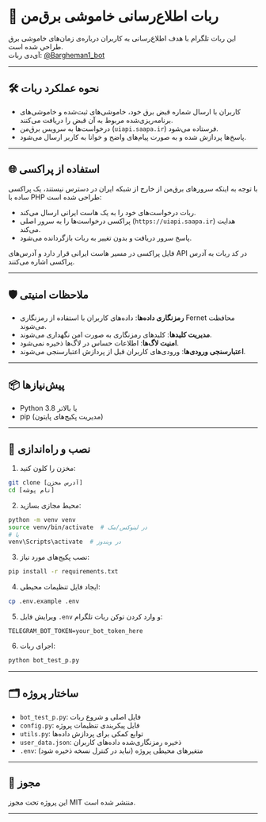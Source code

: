 # 🔌 ربات اطلاع‌رسانی خاموشی برق‌من

این ربات تلگرام با هدف اطلاع‌رسانی به کاربران درباره‌ی زمان‌های خاموشی برق طراحی شده است.  
آی‌دی ربات: [@Bargheman1_bot](https://t.me/Bargheman1_bot)

---

## 🛠 نحوه عملکرد ربات

- کاربران با ارسال شماره قبض برق خود، خاموشی‌های ثبت‌شده و خاموشی‌های برنامه‌ریزی‌شده مربوط به آن قبض را دریافت می‌کنند.
- درخواست‌ها به سرویس برق‌من (`uiapi.saapa.ir`) فرستاده می‌شود.
- پاسخ‌ها پردازش شده و به صورت پیام‌های واضح و خوانا به کاربر ارسال می‌شود.

---

## 🌐 استفاده از پراکسی

با توجه به اینکه سرورهای برق‌من از خارج از شبکه ایران در دسترس نیستند، یک پراکسی ساده با PHP طراحی شده است:

- ربات درخواست‌های خود را به یک هاست ایرانی ارسال می‌کند.
- پراکسی درخواست‌ها را به سرور اصلی (`https://uiapi.saapa.ir`) هدایت می‌کند.
- پاسخ سرور دریافت و بدون تغییر به ربات بازگردانده می‌شود.

فایل پراکسی در مسیر هاست ایرانی قرار دارد و آدرس‌های API در کد ربات به آدرس پراکسی اشاره می‌کنند.

---

## 🛡 ملاحظات امنیتی

- **رمزنگاری داده‌ها**: داده‌های کاربران با استفاده از رمزنگاری Fernet محافظت می‌شوند.
- **مدیریت کلیدها**: کلیدهای رمزنگاری به صورت امن نگهداری می‌شوند.
- **امنیت لاگ‌ها**: اطلاعات حساس در لاگ‌ها ذخیره نمی‌شود.
- **اعتبارسنجی ورودی‌ها**: ورودی‌های کاربران قبل از پردازش اعتبارسنجی می‌شوند.

---

## 📦 پیش‌نیازها

- Python 3.8 یا بالاتر
- pip (مدیریت پکیج‌های پایتون)

---

## 🚀 نصب و راه‌اندازی

1. مخزن را کلون کنید:
```bash
git clone [آدرس مخزن]
cd [نام پوشه]
```

2. محیط مجازی بسازید:
```bash
python -m venv venv
source venv/bin/activate  # در لینوکس/مک
# یا
venv\Scripts\activate  # در ویندوز
```

3. نصب پکیج‌های مورد نیاز:
```bash
pip install -r requirements.txt
```

4. ایجاد فایل تنظیمات محیطی:
```bash
cp .env.example .env
```

5. ویرایش فایل `.env` و وارد کردن توکن ربات تلگرام:
```
TELEGRAM_BOT_TOKEN=your_bot_token_here
```

6. اجرای ربات:
```bash
python bot_test_p.py
```

---

## 🗂 ساختار پروژه

- `bot_test_p.py`: فایل اصلی و شروع ربات
- `config.py`: فایل پیکربندی تنظیمات پروژه
- `utils.py`: توابع کمکی برای پردازش داده‌ها
- `user_data.json`: ذخیره رمزنگاری‌شده داده‌های کاربران
- `.env`: متغیرهای محیطی پروژه (نباید در کنترل نسخه ذخیره شود)

---

## 📜 مجوز

این پروژه تحت مجوز MIT منتشر شده است.

---